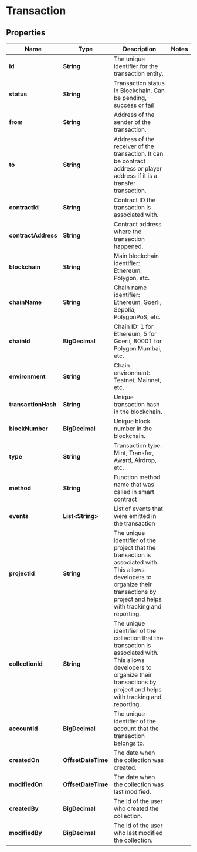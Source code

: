 

# Transaction


## Properties

| Name | Type | Description | Notes |
|------------ | ------------- | ------------- | -------------|
|**id** | **String** | The unique identifier for the transaction entity. |  |
|**status** | **String** | Transaction status in Blockchain. Can be pending, success or fail |  |
|**from** | **String** | Address of the sender of the transaction. |  |
|**to** | **String** | Address of the receiver of the transaction. It can be contract address or player address if it is a transfer transaction. |  |
|**contractId** | **String** | Contract ID the transaction is associated with. |  |
|**contractAddress** | **String** | Contract address where the transaction happened. |  |
|**blockchain** | **String** | Main blockchain identifier: Ethereum, Polygon, etc. |  |
|**chainName** | **String** | Chain name identifier: Ethereum, Goerli, Sepolia, PolygonPoS, etc. |  |
|**chainId** | **BigDecimal** | Chain ID: 1 for Ethereum, 5 for Goerli, 80001 for Polygon Mumbai, etc. |  |
|**environment** | **String** | Chain environment: Testnet, Mainnet, etc. |  |
|**transactionHash** | **String** | Unique transaction hash in the blockchain. |  |
|**blockNumber** | **BigDecimal** | Unique block number in the blockchain. |  |
|**type** | **String** | Transaction type: Mint, Transfer, Award, Airdrop, etc. |  |
|**method** | **String** | Function method name that was called in smart contract |  |
|**events** | **List&lt;String&gt;** | List of events that were emitted in the transaction |  |
|**projectId** | **String** | The unique identifier of the project that the transaction is associated with. This allows developers to organize their transactions by project and helps with tracking and reporting. |  |
|**collectionId** | **String** | The unique identifier of the collection that the transaction is associated with. This allows developers to organize their transactions by project and helps with tracking and reporting. |  |
|**accountId** | **BigDecimal** | The unique identifier of the account that the transaction belongs to. |  |
|**createdOn** | **OffsetDateTime** | The date when the collection was created. |  |
|**modifiedOn** | **OffsetDateTime** | The date when the collection was last modified. |  |
|**createdBy** | **BigDecimal** | The Id of the user who created the collection. |  |
|**modifiedBy** | **BigDecimal** | The Id of the user who last modified the collection. |  |



